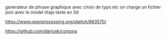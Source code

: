 generateur de phrase graphique avec choix de typo etc
on charge un fichier json avec le model
ritajs
texte en 3d

https://www.openprocessing.org/sketch/863570/

https://github.com/dariusk/corpora


